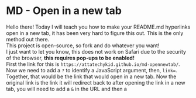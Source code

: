 # MD - Open in a new tab
Hello there! Today I will teach you how to make your README.md hyperlinks open in a new tab, it has been very hard to figure this out. This is the only method out there.<br>
This project is open-source, so fork and do whatever you want!<br>
I just want to let you know, this does not work on Safari due to the security of the browser, **this requires pop-ups to be enabled!**
<br>
First the link for this is ``` https://attatechykid.github.io/md-opennewtab/ ```. Now we need to add a ``` ? ``` to identify a JavaScript argument, then, ``` link= ```. Together, that would be the link that would open in a new tab. Now the original link is the link it will redirect back to after opening the link in a new tab, you will need to add a ``` & ``` in the URL and then a 

